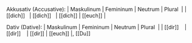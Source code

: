 
Akkusativ (Accusative):
| Maskulinum | Femininum | Neutrum | Plural  |
| [[dich]]   | [[dich]]   | [[dich]] | [[euch]] |


Dativ (Dative):
| Maskulinum | Femininum | Neutrum | Plural  |
| [[dir]]    | [[dir]]    | [[dir]] | [[euch]] |, [[Du]]